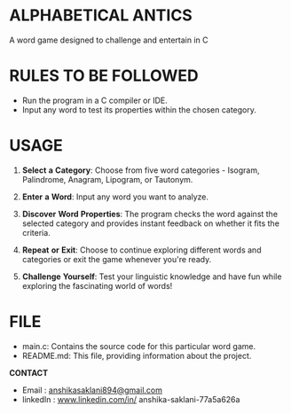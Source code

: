 # ALPHABETICAL ANTICS  
A word game designed to challenge and entertain in C  
# RULES TO BE FOLLOWED  
* Run the program in a C compiler or IDE.  
* Input any word to test its properties within the chosen category.  
# USAGE   

1.  **Select** **a** **Category**: Choose from five word categories - Isogram, Palindrome, Anagram, Lipogram, or Tautonym.

2.  **Enter** **a** **Word**: Input any word you want to analyze.

3.  **Discover** **Word** **Properties**: The program checks the word against the selected category and provides instant feedback on whether it fits the criteria.

4.  **Repeat** **or** **Exit**: Choose to continue exploring different words and categories or exit the game whenever you're ready.

5.  **Challenge** **Yourself**: Test your linguistic knowledge and have fun while exploring the fascinating world of words!  

# FILE  
* main.c: Contains the source code for this particular word game.
* README.md: This file, providing information about the project.  

**CONTACT**   
* Email : anshikasaklani894@gmail.com
* linkedIn : www.linkedin.com/in/
anshika-saklani-77a5a626a


